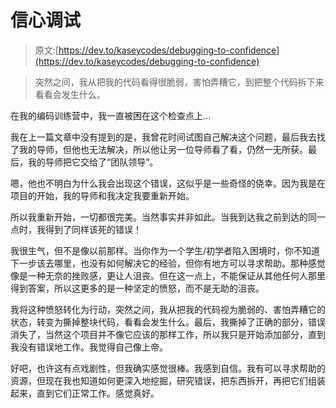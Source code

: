 # 信心调试

> 原文:[https://dev.to/kaseycodes/debugging-to-confidence](https://dev.to/kaseycodes/debugging-to-confidence)

> 突然之间，我从把我的代码看得很脆弱，害怕弄糟它，到把整个代码拆下来看看会发生什么。

在我的编码训练营中，我一直被困在这个检查点上…

我在上一篇文章中没有提到的是，我曾花时间试图自己解决这个问题，最后我去找了我的导师，但他也无法解决，所以他让另一位导师看了看，仍然一无所获。最后，我的导师把它交给了“团队领导”。

嗯，他也不明白为什么我会出现这个错误，这似乎是一些奇怪的侥幸。因为我是在项目的开始，我的导师和我决定我要重新开始。

所以我重新开始，一切都很完美。当然事实并非如此。当我到达我之前到达的同一点时，我得到了同样该死的错误！

我很生气，但不是像以前那样。当你作为一个学生/初学者陷入困境时，你不知道下一步该去哪里，也没有如何解决它的经验，但你有地方可以寻求帮助。那种感觉像是一种无奈的挫败感，更让人沮丧。但在这一点上，不能保证从其他任何人那里得到答案，所以这更多的是一种坚定的愤怒，而不是无助的沮丧。

我将这种愤怒转化为行动，突然之间，我从把我的代码视为脆弱的、害怕弄糟它的状态，转变为撕掉整块代码，看看会发生什么。最后，我撕掉了正确的部分，错误消失了，当然这个项目并不像它应该的那样工作，所以我只是开始添加部分，直到我没有错误地工作。我觉得自己像上帝。

好吧，也许这有点戏剧性，但我确实感觉很棒。我感到自信。我有可以寻求帮助的资源，但现在我也知道如何更深入地挖掘，研究错误，把东西拆开，再把它们组装起来，直到它们正常工作。感觉真好。